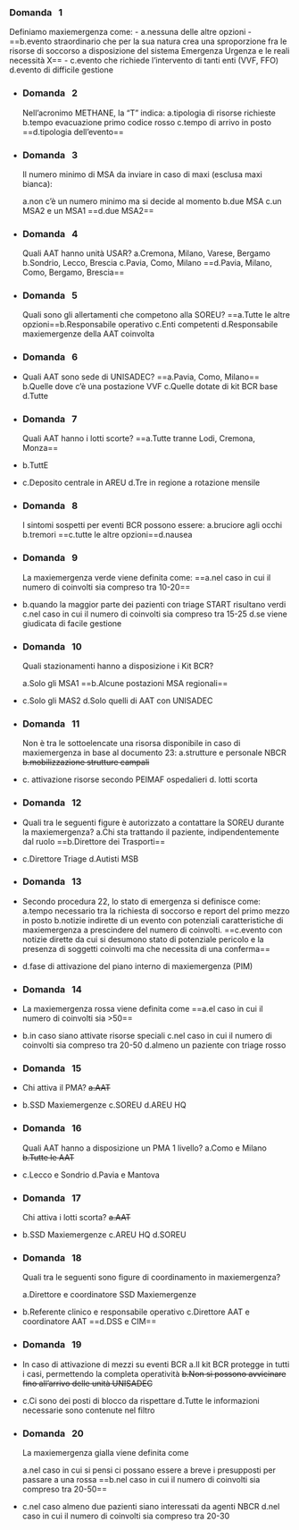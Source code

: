 ### Domanda   **1**
Definiamo maxiemergenza come:
	- a.nessuna delle altre opzioni
	- ==b.evento straordinario che per la sua natura crea una sproporzione fra le risorse di soccorso a disposizione del sistema Emergenza Urgenza e le reali necessità X==
	- c.evento che richiede l’intervento di tanti enti (VVF, FFO)
	  d.evento di difficile gestione
- ### Domanda   **2**
  
  Nell’acronimo METHANE, la “T” indica:
  a.tipologia di risorse richieste
  b.tempo evacuazione primo codice rosso
  c.tempo di arrivo in posto
  ==d.tipologia dell’evento==
- ### Domanda   **3**
  Il numero minimo di MSA da inviare in caso di maxi (esclusa maxi bianca):
  
  a.non c’è un numero minimo ma si decide al momento
  b.due MSA
  c.un MSA2 e un MSA1
  ==d.due MSA2==
- ### Domanda   **4**
  Quali AAT hanno unità USAR?
  a.Cremona, Milano, Varese, Bergamo
  b.Sondrio, Lecco, Brescia
  c.Pavia, Como, Milano
  ==d.Pavia, Milano, Como, Bergamo, Brescia==
- ### Domanda   **5**
  Quali sono gli allertamenti che competono alla SOREU?
  ==a.Tutte le altre opzioni==b.Responsabile operativo
  c.Enti competenti
  d.Responsabile maxiemergenze della AAT coinvolta
- ### Domanda   **6**
- Quali AAT sono sede di UNISADEC?
  ==a.Pavia, Como, Milano==
  b.Quelle dove c’è una postazione VVF
  c.Quelle dotate di kit BCR base
  d.Tutte
- ### Domanda   **7**
  Quali AAT hanno i lotti scorte?
  ==a.Tutte tranne Lodi, Cremona, Monza==
- b.TuttE
- c.Deposito centrale in AREU
  d.Tre in regione a rotazione mensile
- ### Domanda   **8**
  I sintomi sospetti per eventi BCR possono essere:
  a.bruciore agli occhi
  b.tremori
  ==c.tutte le altre opzioni==d.nausea
- ### Domanda   **9**
  La maxiemergenza verde viene definita come:
  ==a.nel caso in cui il numero di coinvolti sia compreso tra 10-20==
- b.quando la maggior parte dei pazienti con triage START risultano verdi
  c.nel caso in cui il numero di coinvolti sia compreso tra 15-25
  d.se viene giudicata di facile gestione
- ### Domanda   **10**
  Quali stazionamenti hanno a disposizione i Kit BCR?
  
  a.Solo gli MSA1
  ==b.Alcune postazioni MSA regionali==
- c.Solo gli MAS2
  d.Solo quelli di AAT con UNISADEC
- ### Domanda   **11**
  Non è tra le sottoelencate una risorsa disponibile in caso di maxiemergenza in base al documento 23:
  a.strutture e personale NBCR
  ~~b.mobilizzazione strutture campali~~
- c. attivazione risorse secondo PEIMAF ospedalieri
  d. lotti scorta
- ### Domanda   **12**
- Quali tra le seguenti figure è autorizzato a contattare la SOREU durante la maxiemergenza?
  a.Chi sta trattando il paziente, indipendentemente dal ruolo
  ==b.Direttore dei Trasporti==
- c.Direttore Triage
  d.Autisti MSB
- ### Domanda   **13**
- Secondo procedura 22, lo stato di emergenza si definisce come:
  a.tempo necessario tra la richiesta di soccorso e report del primo mezzo in posto
  b.notizie indirette di un evento con potenziali caratteristiche di maxiemergenza a prescindere del numero di coinvolti.
  ==c.evento con notizie dirette da cui si desumono stato di potenziale pericolo e la presenza di soggetti coinvolti ma che necessita di una conferma==
- d.fase di attivazione del piano interno di maxiemergenza (PIM)
- ### Domanda   **14**
- La maxiemergenza rossa viene definita come
  ==a.el caso in cui il numero di coinvolti sia >50==
- b.in caso siano attivate risorse speciali
  c.nel caso in cui il numero di coinvolti sia compreso tra 20-50
  d.almeno un paziente con triage rosso
- ### Domanda   **15**
- Chi attiva il PMA?
  ~~a.AAT~~
- b.SSD Maxiemergenze
  c.SOREU
  d.AREU HQ
- ### Domanda   **16**
  Quali AAT hanno a disposizione un PMA 1 livello?
  a.Como e Milano
  ~~b.Tutte le AAT~~
- c.Lecco e Sondrio
  d.Pavia e Mantova
- ### Domanda   **17**
  Chi attiva i lotti scorta?
  ~~a.AAT~~
- b.SSD Maxiemergenze
  c.AREU HQ
  d.SOREU
- ### Domanda   **18**
  Quali tra le seguenti sono figure di coordinamento in maxiemergenza?
  
  a.Direttore e coordinatore SSD Maxiemergenze
- b.Referente clinico e responsabile operativo
  c.Direttore AAT e coordinatore AAT
  ==d.DSS e CIM==
- ### Domanda   **19**
- In caso di attivazione di mezzi su eventi BCR
  a.Il kit BCR protegge in tutti i casi, permettendo la completa operatività
  ~~b.Non si possono avvicinare fino all’arrivo delle unità UNISADEC~~
- c.Ci sono dei posti di blocco da rispettare
  d.Tutte le informazioni necessarie sono contenute nel filtro
- ### Domanda   **20**
  La maxiemergenza gialla viene definita come
  
  a.nel caso in cui si pensi ci possano essere a breve i presupposti per passare a una rossa
  ==b.nel caso in cui il numero di coinvolti sia compreso tra 20-50==
- c.nel caso almeno due pazienti siano interessati da agenti NBCR
  d.nel caso in cui il numero di coinvolti sia compreso tra 20-30